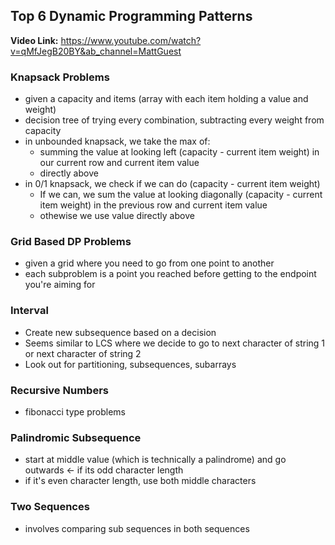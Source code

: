 ## Top 6 Dynamic Programming Patterns
**Video Link:** https://www.youtube.com/watch?v=qMfJegB20BY&ab_channel=MattGuest <br>

### Knapsack Problems
- given a capacity and items (array with each item holding a value and weight)
- decision tree of trying every combination, subtracting every weight from capacity
- in unbounded knapsack, we take the max of: 
  - summing the value at looking left (capacity - current item weight) in our current row and current item value
  - directly above
- in 0/1 knapsack, we check if we can do (capacity - current item weight)
  - If we can, we sum the value at looking diagonally (capacity - current item weight) in the previous row and current item value
  - othewise we use value directly above 

### Grid Based DP Problems
- given a grid where you need to go from one point to another
- each subproblem is a point you reached before getting to the endpoint you're aiming for

### Interval
- Create new subsequence based on a decision
- Seems similar to LCS where we decide to go to next character of string 1 or next character of string 2
- Look out for partitioning, subsequences, subarrays

### Recursive Numbers
- fibonacci type problems

### Palindromic Subsequence
- start at middle value (which is technically a palindrome) and go outwards <- if its odd character length
- if it's even character length, use both middle characters

### Two Sequences
- involves comparing sub sequences in both sequences